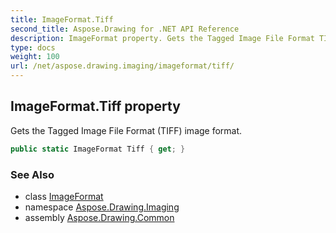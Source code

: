 ```yaml
---
title: ImageFormat.Tiff
second_title: Aspose.Drawing for .NET API Reference
description: ImageFormat property. Gets the Tagged Image File Format TIFF image format
type: docs
weight: 100
url: /net/aspose.drawing.imaging/imageformat/tiff/
---
```

## ImageFormat.Tiff property

Gets the Tagged Image File Format (TIFF) image format.

```csharp
public static ImageFormat Tiff { get; }
```

### See Also

* class [ImageFormat](../)
* namespace [Aspose.Drawing.Imaging](../../imageformat/)
* assembly [Aspose.Drawing.Common](../../../)


